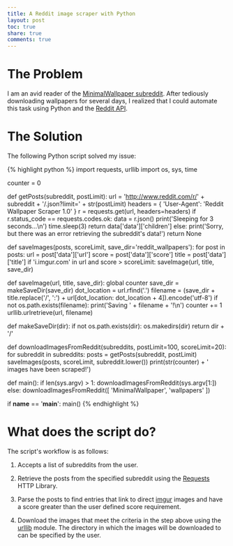 ```yaml
---
title: A Reddit image scraper with Python
layout: post
toc: true
share: true
comments: true
---
```


# The Problem

I am an avid reader of the [MinimalWallpaper subreddit](http://www.reddit.com/r/minimalwallpaper). After tediously downloading wallpapers for several days, I realized that I could automate this task using Python and the [Reddit API](http://www.reddit.com/dev/api).

# The Solution

The following Python script solved my issue:

{% highlight python %}
import requests, urllib
import os, sys, time

counter = 0

def getPosts(subreddit, postLimit):
    url = 'http://www.reddit.com/r/' + subreddit + '/.json?limit=' + str(postLimit)
    headers = {
    'User-Agent': 'Reddit Wallpaper Scraper 1.0'
    }
    r = requests.get(url, headers=headers)
    if r.status_code == requests.codes.ok:
        data = r.json()
        print('Sleeping for 3 seconds...\n')
        time.sleep(3)
        return data['data']['children']
    else:
        print('Sorry, but there was an error retrieving the subreddit\'s data!')
        return None

def saveImages(posts, scoreLimit, save_dir='reddit_wallpapers'):
    for post in posts:
        url = post['data']['url']
        score = post['data']['score']
        title = post['data']['title']
        if 'i.imgur.com' in url and score > scoreLimit:
            saveImage(url, title, save_dir)

def saveImage(url, title, save_dir):
    global counter
    save_dir = makeSaveDir(save_dir)
    dot_location = url.rfind('.')
    filename = (save_dir + title.replace('/', ':') + url[dot_location: dot_location + 4]).encode('utf-8')
    if not os.path.exists(filename):
        print('Saving ' + filename + '!\n')
        counter += 1
        urllib.urlretrieve(url, filename)

def makeSaveDir(dir):
    if not os.path.exists(dir):
        os.makedirs(dir)
    return dir + '/'

def downloadImagesFromReddit(subreddits, postLimit=100, scoreLimit=20):
    for subreddit in subreddits:
        posts = getPosts(subreddit, postLimit)
        saveImages(posts, scoreLimit, subreddit.lower())
    print(str(counter) + ' images have been scraped!')

def main():
    if len(sys.argv) > 1:
        downloadImagesFromReddit(sys.argv[1:])
    else:
        downloadImagesFromReddit([
            'MinimalWallpaper',
            'wallpapers'
        ])

if __name__ == '__main__':
    main()
{% endhighlight %}

# What does the script do?

The script's workflow is as follows:

1. Accepts a list of subreddits from the user.

2. Retrieve the posts from the specified subreddit using the [Requests](http://docs.python-requests.org/en/latest/) HTTP Library.

3. Parse the posts to find entries that link to direct [imgur](http://imgur.com/) images and have a score greater than the user defined score requirement.

4. Download the images that meet the criteria in the step above using the [urllib](http://docs.python.org/2/library/urllib.html) module. The directory in which the images will be downloaded to can be specified by the user.
